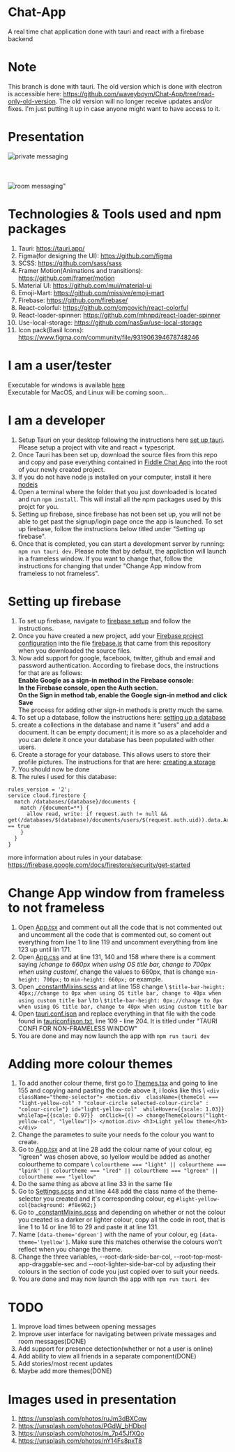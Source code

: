 # Chat-App
A real time chat application done with tauri and react with a firebase backend

# Note
This branch is done with tauri. The old version which is done with electron is accessible here: https://github.com/waveyboym/Chat-App/tree/read-only-old-version.
The old version will no longer receive updates and/or fixes. I'm just putting it up in case anyone might want to have access to it.

# Presentation
![private messaging](img/privchat.png "private messaging")
\
\
\
\
![room messaging"](img/roomchat.png "room messaging")

# Technologies & Tools used and npm packages
1. Tauri: https://tauri.app/
2. Figma(for designing the UI): https://github.com/figma
3. SCSS: https://github.com/sass/sass
4. Framer Motion(Animations and transitions): https://github.com/framer/motion
5. Material UI: https://github.com/mui/material-ui
6. Emoji-Mart: https://github.com/missive/emoji-mart
7. Firebase: https://github.com/firebase/
8. React-colorful: https://github.com/omgovich/react-colorful
9. React-loader-spinner: https://github.com/mhnpd/react-loader-spinner
11. Use-local-storage: https://github.com/nas5w/use-local-storage
12. Icon pack(Basil Icons): https://www.figma.com/community/file/931906394678748246

# I am a user/tester
Executable for windows is available <a href="https://github.com/waveyboym/Chat-App/releases/tag/v0.0.2-alpa">here</a> \
Executable for MacOS, and Linux will be coming soon...

# I am a developer
1. Setup Tauri on your desktop following the instructions here <a href="https://tauri.app/v1/guides/getting-started/prerequisites">set up tauri</a>. Please setup a project with vite and react + typescript.
2. Once Tauri has been set up, download the source files from this repo and copy and pase everything contained in <a href="https://github.com/waveyboym/Chat-App/tree/main/Fiddle%20Chat%20App">Fiddle Chat App</a> into the root of your newly created project.
3. If you do not have node js installed on your computer, install it here <a href="https://nodejs.org/en/download/">nodejs</a>
4. Open a terminal where the folder that you just downloaded is located and run ```npm install```. This will install all the npm packages used by this projct for you.
5. Setting up firebase, since firebase has not been set up, you will not be able to get past the signup/login page once the app is launched. To set up firebase, follow the instructions below titled under "Setting up firebase".
6. Once that is completed, you can start a development server by running: ```npm run tauri dev```. Please note that by default, the appliction will launch in a frameless window. If you want to change that, follow the instructions for changing that under "Change App window from frameless to not frameless".

# Setting up firebase
1. To set up firebase, navigate to <a href="https://firebase.google.com/docs/web/setup?authuser=0#add-sdk-and-initialize">firebase setup</a> and follow the instructions.
2. Once you have created a new project, add your <a href="https://firebase.google.com/docs/web/learn-more?authuser=0#config-object">Firebase project configuration</a> into the file <a href="https://github.com/waveyboym/Chat-App/blob/main/Fiddle%20Chat%20App%20src%20files(windows-os)/src/firebase.js">firebase.js</a> that came from this repository when you downloaded the source files.
3. Now add support for google, facebook, twitter, github and email and password authentication. According to firebase docs, the instructions for that are as follows:\
       **Enable Google as a sign-in method in the Firebase console:**\
       **In the Firebase console, open the Auth section.**\
       **On the Sign in method tab, enable the Google sign-in method and click Save**\
   The process for adding other sign-in methods is pretty much the same.
4. To set up a database, follow the instructions here: <a href="https://firebase.google.com/docs/database/web/start?hl=en&authuser=0#create_a_database">setting up a database</a>
5. create a collections in the database and name it "users" and add a document. It can be empty document; it is more so as a placeholder and you can delete it once your database has been populated with other users.
6. Create a storage for your database. This allows users to store their profile pictures. The instructions for that are here: <a href="https://firebase.google.com/docs/storage/web/start?hl=en&authuser=0">creating a storage</a>
7. You should now be done
8. The rules I used for this database:
```
rules_version = '2';
service cloud.firestore {
  match /databases/{database}/documents {
    match /{document=**} {
      allow read, write: if request.auth != null && get(/databases/$(database)/documents/users/$(request.auth.uid)).data.AccountActive == true
    }
  }
}
```
more information about rules in your database: https://firebase.google.com/docs/firestore/security/get-started

# Change App window from frameless to not frameless
1. Open <a href="https://github.com/waveyboym/Chat-App/blob/main/Fiddle%20Chat%20App/src/App.tsx">App.tsx</a> and comment out all the code that is not commented out and uncomment all the code that is commented out, so coment out everything from line 1 to line 119 and uncomment everything from line 123 up until lin 171.
2. Open <a href="https://github.com/waveyboym/Chat-App/blob/main/Fiddle%20Chat%20App/src/App.css">App.css</a> and at line 131, 140 and 158 where there is a comment saying /*change to 660px when using OS title bar, change to 700px when using custom*/, change the values to 660px, that is change ```min-height: 700px;``` to ```min-height: 660px;``` or example.
3. Open <a href="https://github.com/waveyboym/Chat-App/blob/main/Fiddle%20Chat%20App/src/styles/_constantMixins.scss">_constantMixins.scss</a> and at line 158 change \ ```$title-bar-height: 40px;//change to 0px when using OS title bar, change to 40px when using custom title bar``` \ to \ ```$title-bar-height: 0px;//change to 0px when using OS title bar, change to 40px when using custom title bar```
4. Open <a href="https://github.com/waveyboym/Chat-App/blob/main/Fiddle%20Chat%20App/src-tauri/tauri.conf.json">tauri.conf.json</a> and replace everything in that file with the code found in <a href="https://github.com/waveyboym/Chat-App/blob/main/Fiddle%20Chat%20App/src-tauri/tauriconfijson.txt">tauriconfijson.txt</a>, line 109 - line 204. It is titled under "TAURI CONFI FOR NON-FRAMELESS WINDOW"
5. You are done and may now launch the app with ```npm run tauri dev```

# Adding more colour themes
1. To add another colour theme, first go to <a href="https://github.com/waveyboym/Chat-App/blob/main/Fiddle%20Chat%20App/src/components/sub_components/Themes.tsx">Themes.tsx</a> and going to line 155 and copying aand pasting the code above it, i looks like this \ ```<div className="theme-selector">
            <motion.div 
              className={themeCol === "light-yellow-col" ? "colour-circle selected-colour-circle" : "colour-circle"}
              id="light-yellow-col" 
              whileHover={{scale: 1.03}} 
              whileTap={{scale: 0.97}} 
              onClick={() => changeThemeColours("light-yellow-col", "lyellow")}>
            </motion.div>
            <h3>Light yellow theme</h3>
          </div>```
2. Change the parametes to suite your needs fo the colour you want to create.
3. Go to <a href="https://github.com/waveyboym/Chat-App/blob/main/Fiddle%20Chat%20App/src/App.tsx">App.tsx</a> and at line 28 add the colour name of your colour, eg "lgreen" was chosen above, so lyellow would be added as another colourtheme to compare \ ```colourtheme === "light" || colourtheme === "lpink" || colourtheme === "lred" || colourtheme === "lgreen" || colourtheme === "lyellow"```
4. Do the same thing as above at line 33 in the same file
5. Go to <a href="https://github.com/waveyboym/Chat-App/blob/main/Fiddle%20Chat%20App/src/styles/Settings.scss">Settings.scss</a> and at line 448 add the class name of the theme-selector you created and it's corresponding colour, eg ```#light-yellow-col{background: #f8e962;}```
6. Go to <a href="https://github.com/waveyboym/Chat-App/blob/main/Fiddle%20Chat%20App/src/styles/_constantMixins.scss">_constantMixins.scss</a> and depending on whether or not the colour you created is a darker or lighter colour, copy all the code in root, that is line 1 to 14 or line 16 to 29 and paste it at line 131.
7. Name ```[data-theme='dgreen']``` with the name of your colour, eg ```[data-theme='lyellow']```. Make sure this matches otherwise the colours won't reflect when you change the theme.
8. Change the three variables, --root-dark-side-bar-col,
    --root-top-most-app-draggable-sec and 
    --root-lighter-side-bar-col by adjusting their colours in the section of code you just copied over to suit your needs.
9. You are done and may now launch the app with ```npm run tauri dev```

 # TODO
1. Improve load times between opening messages
2. Improve user interface for navigating between private messages and room messages(DONE)
3. Add support for presence detection(whether or not a user is online)
4. Add ability to view all friends in a separate component(DONE)
5. Add stories/most recent updates
6. Maybe add more themes(DONE)

# Images used in presentation
1. https://unsplash.com/photos/ruJm3dBXCqw
2. https://unsplash.com/photos/PGdW_bHDbpI
3. https://unsplash.com/photos/m_7p45JfXQo
4. https://unsplash.com/photos/nY14Fs8pxT8
